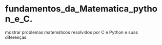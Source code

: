 # fundamentos_da_Matematica_python_e_C.
mostrar problemas matemáticos resolvidos por C e Python e suas diferenças 
